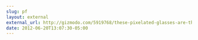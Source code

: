 ```yaml
---
slug: pf
layout: external
external_url: http://gizmodo.com/5919768/these-pixelated-glasses-are-the-definition-of-computer+geek-chic
date: 2012-06-20T13:07:30-05:00
---
```

